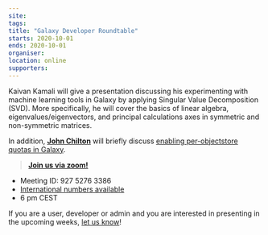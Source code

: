 ```yaml
---
site: 
tags:
title: "Galaxy Developer Roundtable"
starts: 2020-10-01
ends: 2020-10-01
organiser:
location: online
supporters:
---
```


Kaivan Kamali will give a presentation discussing his experimenting with machine learning tools in Galaxy by applying Singular Value Decomposition (SVD). More specifically, he will cover the basics of linear algebra, eigenvalues/eigenvectors, and principal calculations axes in symmetric and non-symmetric matrices.

In addition, [**John Chilton**](https://galaxyproject.org/people/john-chilton/) will briefly discuss [enabling per-objectstore quotas in Galaxy](https://github.com/galaxyproject/galaxy/pull/10221).


> [**Join us via zoom!**]([https://psu.zoom.us/j/92752763386](https://psu.zoom.us/j/92752763386))
- Meeting ID: 927 5276 3386
- [International numbers available](https://psu.zoom.us/u/acsPCWIZGV)
- 6 pm CEST

If you are a user, developer or admin and you are interested in presenting in the upcoming weeks, [let us know](https://docs.google.com/forms/d/e/1FAIpQLScIGEFHYn46d9PvVNDUWXyK50lMckiRvvCi_kJuvPkd5T6tNg/viewform)! 